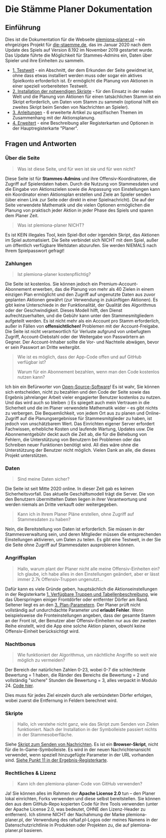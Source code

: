 # Die Stämme Planer Dokumentation

## Einführung

Dies ist die Dokumentation für die Webseite [plemiona-planer.pl](https://plemiona-planer.pl) – ein ehrgeiziges Projekt für [die-staemme.de](https://die-staemme.de), das im Januar 2020 nach dem Update des Spiels auf Version 8.192 im November 2019 gestartet wurde. Das Update führte die Möglichkeit für Stammes-Admins ein, Daten über Spieler und ihre Einheiten zu sammeln.

- [1. Testwelt](./first_steps/index.md) - ein Abschnitt, der dem Erkunden der Seite gewidmet ist, ohne dass etwas installiert werden muss oder sogar ein aktives Spielkonto erforderlich ist. Er ermöglicht die Planung von Aktionen in einer speziell vorbereiteten Testwelt.
- [2. Installation der notwendigen Skripte](./scripts/army_and_defence_collection.md) - für den Einsatz in der realen Welt und die Planung von Aktionen für einen tatsächlichen Stamm ist ein Skript erforderlich, um Daten vom Stamm zu sammeln (optional hilft ein zweites Skript beim Senden von Nachrichten an Spieler).
- [3. Anleitungen](./primary/write_outline_targets.md) - 6 erweiterte Artikel zu spezifischen Themen im Zusammenhang mit der Aktionsplanung.
- [4. Erweitert](./primary/write_outline_targets.md) - eine Beschreibung aller Registerkarten und Optionen in der Hauptregisterkarte "Planer".

## Fragen und Antworten

### Über die Seite

> Was ist diese Seite, und für wen ist sie und für wen nicht?

Diese Seite ist für **Stammes-Admins** und ihre Offensiv-Koordinatoren, die Zugriff auf Spielerdaten haben. Durch die Nutzung von Stammesdaten und die Eingabe von Aktionszielen sowie die Anpassung von Einstellungen kann ein Koordinator einen Aktionsplan erstellen und Ziele an Spieler senden (über einen Link zur Seite oder direkt in einer Spielnachricht). Die auf der Seite verwendete Mathematik und die vielen Optionen ermöglichen die Planung von praktisch jeder Aktion in jeder Phase des Spiels und sparen dem Planer Zeit.

> Was ist plemiona-planer NICHT?

Es ist KEIN illegales Tool, kein Spiel-Bot oder irgendein Skript, das Aktionen im Spiel automatisiert. Die Seite verbindet sich NICHT mit dem Spiel, außer um öffentlich verfügbare Weltdaten abzurufen. Sie werden NIEMALS nach Ihrem Spielpasswort gefragt!

### Zahlungen

> Ist plemiona-planer kostenpflichtig?

Die Seite ist kostenlos. Sie können jedoch ein Premium-Account-Abonnement erwerben, das die Planung von mehr als 40 Zielen in einem einzigen Plan ermöglicht und den Zugriff auf ungenutzte Daten aus zuvor geplanten Aktionen gewährt (zur Verwendung in zukünftigen Aktionen). Es gibt keine Unterschiede in der Funktionalität, der Qualität des Algorithmus oder der Geschwindigkeit. Dieses Modell hilft, den Dienst aufrechtzuerhalten, und die Gebühr kann unter den Stammesmitgliedern aufgeteilt werden. Es ist nicht mehr als ein Account pro Stamm erforderlich, außer in Fällen von **offensichtlichen!** Problemen mit der Account-Freigabe. Die Seite ist nicht verantwortlich für Verluste aufgrund von unbefugtem Zugriff, Account-Diebstahl oder der Weitergabe von Passwörtern an Gegner. Der Account-Inhaber sollte die Vor- und Nachteile abwägen, bevor er sein Passwort an Dritte weitergibt.

> Wie ist es möglich, dass der App-Code offen und auf GitHub verfügbar ist?
>
> Warum für ein Abonnement bezahlen, wenn man den Code kostenlos nutzen kann?

Ich bin ein Befürworter von [Open-Source-Software](https://opensource.com/resources/what-open-source)! Es ist wahr, Sie können sich entscheiden, nicht zu bezahlen und den Code der Seite sowie das Ergebnis jahrelanger Arbeit vieler engagierter Benutzer kostenlos zu nutzen. Und das wird auch so bleiben :) Es spiegelt auch mein Vertrauen in die Sicherheit und die im Planer verwendete Mathematik wider – es gibt nichts zu verbergen. Die Bequemlichkeit, von jedem Ort aus zu planen und Online-Zugriff auf die Planungsergebnisse für Stammesmitglieder zu haben, ist jedoch von unschätzbarem Wert. Das Einrichten eigener Server erfordert Fachwissen, erhebliche Kosten und laufende Wartung, Updates usw. Die Abonnementgebühr deckt auch die Zeit ab, die für die Behebung von Fehlern, die Unterstützung von Benutzern bei Problemen oder das Schreiben neuer Funktionen benötigt wird. All dies wäre ohne die Unterstützung der Benutzer nicht möglich. Vielen Dank an alle, die dieses Projekt unterstützen.

### Daten

> Sind meine Daten sicher?

Die Seite ist seit Mitte 2020 online. In dieser Zeit gab es keinen Sicherheitsvorfall. Das aktuelle Geschäftsmodell trägt die Server. Die von den Benutzern übermittelten Daten liegen in ihrer Verantwortung und werden niemals an Dritte verkauft oder weitergegeben.

> Kann ich in Ihrem Planer Pläne erstellen, ohne Zugriff auf Stammesdaten zu haben?

Nein, die Bereitstellung von Daten ist erforderlich. Sie müssen in der Stammesverwaltung sein, und deren Mitglieder müssen die entsprechenden Einstellungen aktivieren, um Daten zu teilen. Es gibt eine Testwelt, in der Sie die Seite ohne Zugriff auf Stammesdaten ausprobieren können.

### Angriffsplan

> Hallo, warum plant der Planer nicht alle meine Offensiv-Einheiten ein? Ich glaube, ich habe alles in den Einstellungen geändert, aber er lässt immer 2.7k Offensiv-Truppen ungenutzt…

Dafür kann es viele Gründe geben, hauptsächlich die Aktionseinstellungen in der Registerkarte [1. Verfügbare Truppen und Tabellenbeschreibung](./advanced/1_available_troops_and_table.md), wie das Überspringen einiger Frontdörfer oder entfernter Dörfer am Rand. Seltener liegt es an den [3. Plan-Parametern](./advanced/3_outline_parameters.md). Der Planer prüft nicht vollständig auf undurchdachte Parameter und **erlaubt Fehler**. Wenn beispielsweise die Fronteinstellungen angeben, dass der gesamte Stamm an der Front ist, der Benutzer aber Offensiv-Einheiten nur aus der zweiten Reihe einstellt, wird die App eine solche Aktion planen, obwohl keine Offensiv-Einheit berücksichtigt wird.

### Nachtbonus

> Wie funktioniert der Algorithmus, um nächtliche Angriffe so weit wie möglich zu vermeiden?

Der Bereich der natürlichen Zahlen 0-23, wobei 0-7 die schlechteste Bewertung = 1 haben, die Ränder des Bereichs die Bewertung = 2 und vollständig "sichere" Stunden die Bewertung = 3, alles verpackt in Modulo 24. [Code hier](https://github.com/rafsaf/Tribal-Wars-Planer/blob/708b2677a3ee64d2fb8fc50eb8d7601811260dff/utils/write_ram_target.py#L297).

Dies muss für jedes Ziel einzeln durch alle verbündeten Dörfer erfolgen, wobei zuerst die Entfernung in Feldern berechnet wird.

### Skripte

> Hallo, ich verstehe nicht ganz, wie das Skript zum Senden von Zielen funktioniert. Nach der Installation in der Symbolleiste passiert nichts in der Stammesoberfläche.

Siehe [Skript zum Senden von Nachrichten](./scripts/sending_messages.md). Es ist ein **Browser-Skript**, nicht für die In-Game-Symbolleiste. Es wird in der neuen Nachrichtenansicht verwendet, wenn speziell hinzugefügte Parameter in der URL vorhanden sind. [Siehe Punkt 11 in der Ergebnis-Registerkarte](./first_steps/step_7_results_tab.md).

### Rechtliches & Lizenz

> Kann ich den plemiona-planer-Code von GitHub verwenden?

Ja! Sie können alles im Rahmen der **Apache License 2.0** tun – den Planer lokal einrichten, Forks verwenden und diese selbst bereitstellen. Sie können den aus dem GitHub-Repo kopierten Code für Ihre Tools verwenden (unter der Apache License 2.0, was bedeutet, OHNE den Lizenz-Header zu entfernen). Ich stimme NICHT der Nachahmung der Marke plemiona-planer.pl, der Verwendung des rafsaf.pl-Logos oder meines Namens in der Datenschutzrichtlinie in Produkten oder Projekten zu, die auf plemiona-planer.pl basieren.
